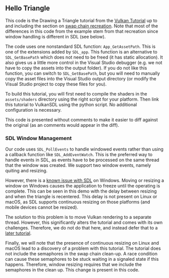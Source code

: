 Hello Triangle
--------

This code is the Drawing a Triangle tutorial from the 
[Vulkan Tutorial](https://vulkan-tutorial.com) up to and including the section 
on [swap chain recreation](https://vulkan-tutorial.com/Drawing_a_triangle/Swap_chain_recreation). 
Note that most of the differences in this code from the example stem from 
that recreation since window handling is different in SDL (see below).

The code uses one nonstandard SDL function: `App_GetAssetPath`. This is one 
of the extensions added by `SDL_app`. This function is an alternative to 
`SDL_GetBasePath` which does not need to be freed (it has static allocation).
It also gives us a little more control in the Visual Studio debugger (e.g. 
we not have to copy the assets into the output folder). If you do not like 
this function, you can switch to `SDL_GetBasePath`, but you will need to 
manually copy the asset files into the Visual Studio output directory (or 
modify the Visual Studio project to copy these files for you).

To build this tutorial, you will first need to compile the shaders in the
`assets/shaders` directory using the right script for your platform. Then
link this tutorial to VulkanSDL using the python script. No additional
configuration is necessary.

This code is presented without comments to make it easier to diff against 
the original (as an comments would appear in the diff).

### SDL Window Management

Our code uses `SDL_PollEvents` to handle windowed events rather than using a 
callback function like `SDL_AddEventWatch`. This is the preferred way to 
handle events in SDL, as events have to be processed on the same thread that
the window was created. We support two window events, namely quiting and 
resizing.

However, there is a [known issue with SDL](https://github.com/libsdl-org/SDL/issues/1059)
on Windows. Moving or resizing a window on Windows causes the application 
to freeze until the operating is complete. This can be seen in this demo
with the delay between resizing and when the triangle is recentered. This
delay is not present on Linux or macOS, as SDL supports continuous resizing
on those platforms (and mobile devices cannot be resized).

The solution to this problem is to move Vulkan rendering to a separate 
thread. However, this significantly alters the tutorial and comes with its
own challenges. Therefore, we do not do that here, and instead defer that
to a [later tutorial](../tutorial10/README.md).

Finally, we will note that the presence of continuous resizing on Linux and
macOS lead to a discovery of a problem with this tutorial. The tutorial does
not include the semaphores in the swap chain clean-up. A race condition
can cause these semaphores to be stuck waiting in a signaled state if this
happens. Therefore, window resizing requires that we include the semaphores
in the clean up. This change is present in this code.
